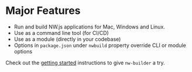 # Major Features

- Run and build NW.js applications for Mac, Windows and Linux.
- Use as a command line tool (for CI/CD)
- Use as a module (directly in your codebase)
- Options in `package.json` under `nwbuild` property override CLI or module options

Check out the [getting started](getting-started) instructions to give `nw-builder` a try.
